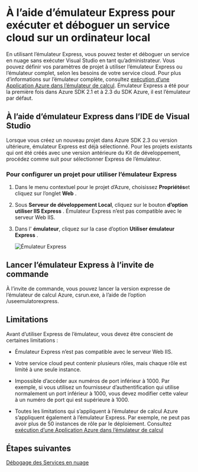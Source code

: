<properties
   pageTitle="À l’aide d’émulateur Express pour exécuter et déboguer un service cloud sur un ordinateur local | Microsoft Azure"
   description="À l’aide d’émulateur Express pour exécuter et déboguer un service cloud sur un ordinateur local"
   services="visual-studio-online"
   documentationCenter="n/a"
   authors="TomArcher"
   manager="douge"
   editor="" />
<tags
   ms.service="visual-studio-online"
   ms.devlang="multiple"
   ms.topic="article"
   ms.tgt_pltfrm="multiple"
   ms.workload="na"
   ms.date="08/15/2016"
   ms.author="tarcher" />


# <a name="using-emulator-express-to-run-and-debug-a-cloud-service-on-a-local-machine"></a>À l’aide d’émulateur Express pour exécuter et déboguer un service cloud sur un ordinateur local

En utilisant l’émulateur Express, vous pouvez tester et déboguer un service en nuage sans exécuter Visual Studio en tant qu’administrateur. Vous pouvez définir vos paramètres de projet à utiliser l’émulateur Express ou l’émulateur complet, selon les besoins de votre service cloud. Pour plus d’informations sur l’émulateur complète, consultez [exécution d’une Application Azure dans l’émulateur de calcul](./storage/storage-use-emulator.md). Émulateur Express a été pour la première fois dans Azure SDK 2.1 et à 2.3 du SDK Azure, il est l’émulateur par défaut.

## <a name="using-emulator-express-in-the-visual-studio-ide"></a>À l’aide d’émulateur Express dans l’IDE de Visual Studio

Lorsque vous créez un nouveau projet dans Azure SDK 2.3 ou version ultérieure, émulateur Express est déjà sélectionné. Pour les projets existants qui ont été créés avec une version antérieure du Kit de développement, procédez comme suit pour sélectionner Express de l’émulateur.

### <a name="to-configure-a-project-to-use-emulator-express"></a>Pour configurer un projet pour utiliser l’émulateur Express

1. Dans le menu contextuel pour le projet d’Azure, choisissez **Propriétés**et cliquez sur l’onglet **Web** .

1. Sous **Serveur de développement Local**, cliquez sur le bouton **d’option utiliser IIS Express** . Émulateur Express n’est pas compatible avec le serveur Web IIS.

1. Dans l' **émulateur**, cliquez sur la case d’option **Utiliser émulateur Express** .

    ![Émulateur Express](./media/vs-azure-tools-emulator-express-debug-run/IC673363.gif)

## <a name="launching-emulator-express-at-a-command-prompt"></a>Lancer l’émulateur Express à l’invite de commande

À l’invite de commande, vous pouvez lancer la version expresse de l’émulateur de calcul Azure, csrun.exe, à l’aide de l’option /useemulatorexpress.

## <a name="limitations"></a>Limitations

Avant d’utiliser Express de l’émulateur, vous devez être conscient de certaines limitations :

- Émulateur Express n’est pas compatible avec le serveur Web IIS.

- Votre service cloud peut contenir plusieurs rôles, mais chaque rôle est limité à une seule instance.

- Impossible d’accéder aux numéros de port inférieur à 1000. Par exemple, si vous utilisez un fournisseur d’authentification qui utilise normalement un port inférieur à 1000, vous devez modifier cette valeur à un numéro de port qui est supérieure à 1000.

- Toutes les limitations qui s’appliquent à l’émulateur de calcul Azure s’appliquent également à l’émulateur Express. Par exemple, ne peut pas avoir plus de 50 instances de rôle par le déploiement. Consultez [exécution d’une Application Azure dans l’émulateur de calcul](http://go.microsoft.com/fwlink/p/?LinkId=623050)

## <a name="next-steps"></a>Étapes suivantes

[Débogage des Services en nuage](https://msdn.microsoft.com/library/azure/ee405479.aspx)
